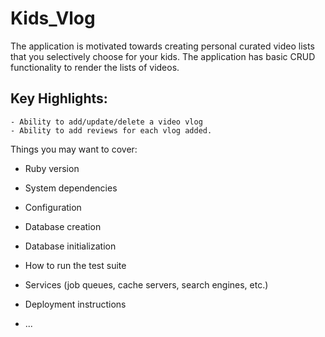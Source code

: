 # Kids_Vlog

The application is motivated towards creating personal curated video lists that you selectively choose for your kids. The application has basic CRUD functionality to render the lists of videos. 

## Key Highlights:
    - Ability to add/update/delete a video vlog
    - Ability to add reviews for each vlog added. 

Things you may want to cover:

* Ruby version

* System dependencies

* Configuration

* Database creation

* Database initialization

* How to run the test suite

* Services (job queues, cache servers, search engines, etc.)

* Deployment instructions

* ...
